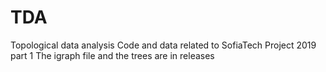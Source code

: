 # TDA
Topological data analysis
Code and data  related to SofiaTech Project 2019 part 1 
The igraph file and the trees are in releases
